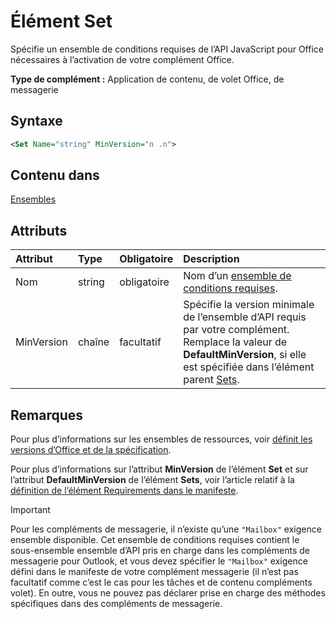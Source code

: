 # <a name="set-element"></a>Élément Set

Spécifie un ensemble de conditions requises de l’API JavaScript pour Office nécessaires à l’activation de votre complément Office.

**Type de complément :** Application de contenu, de volet Office, de messagerie

## <a name="syntax"></a>Syntaxe

```XML
<Set Name="string" MinVersion="n .n">
```

## <a name="contained-in"></a>Contenu dans

[Ensembles](sets.md)

## <a name="attributes"></a>Attributs

|**Attribut**|**Type**|**Obligatoire**|**Description**|
|:-----|:-----|:-----|:-----|
|Nom|string|obligatoire|Nom d’un [ensemble de conditions requises](https://docs.microsoft.com/office/dev/add-ins/develop/office-versions-and-requirement-sets).|
|MinVersion|chaîne|facultatif|Spécifie la version minimale de l’ensemble d’API requis par votre complément. Remplace la valeur de **DefaultMinVersion**, si elle est spécifiée dans l’élément parent [Sets](sets.md).|

## <a name="remarks"></a>Remarques

Pour plus d’informations sur les ensembles de ressources, voir [définit les versions d’Office et de la spécification](https://docs.microsoft.com/office/dev/add-ins/develop/office-versions-and-requirement-sets).

Pour plus d’informations sur l’attribut **MinVersion** de l’élément **Set** et sur l’attribut **DefaultMinVersion** de l’élément **Sets**, voir l’article relatif à la [définition de l’élément Requirements dans le manifeste](https://docs.microsoft.com/office/dev/add-ins/develop/specify-office-hosts-and-api-requirements#set-the-requirements-element-in-the-manifest).

> [!IMPORTANT] 
> Pour les compléments de messagerie, il n’existe qu’une `"Mailbox"` exigence ensemble disponible. Cet ensemble de conditions requises contient le sous-ensemble ensemble d’API pris en charge dans les compléments de messagerie pour Outlook, et vous devez spécifier le `"Mailbox"` exigence défini dans le manifeste de votre complément messagerie (il n’est pas facultatif comme c’est le cas pour les tâches et de contenu compléments volet). En outre, vous ne pouvez pas déclarer prise en charge des méthodes spécifiques dans des compléments de messagerie.
